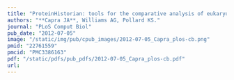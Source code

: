 ```yaml
---
title: "ProteinHistorian: tools for the comparative analysis of eukaryote protein origin"
authors: "**Capra JA**, Williams AG, Pollard KS."
journal: "PLoS Comput Biol"
pub_date: "2012-07-05"
image: "/static/img/pub/cpub_images/2012-07-05_Capra_plos-cb.png"
pmid: "22761559"
pmcid: "PMC3386163"
pdf: "/static/pdfs/pub_pdfs/2012-07-05_Capra_plos-cb.pdf"
url: 
---
```


